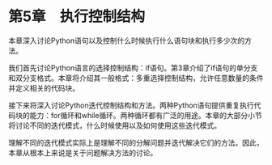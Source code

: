    

# 第5章　执行控制结构

本章深入讨论Python语句以及控制什么时候执行什么语句块和执行多少次的方法。

我们首先讨论Python语言的选择控制结构：if语句。第3章介绍了if语句的单分支和双分支格式。本章将介绍其一般格式：多重选择控制结构，允许任意数量的条件并定义相关的代码块。

接下来将深入讨论Python迭代控制结构和方法。两种Python语句提供重复执行代码块的能力：for循环和while循环。两种循环都有广泛的用途。本章的大部分小节将讨论不同的迭代模式，什么时候使用以及如何使用这些迭代模式。

理解不同的迭代模式实际上是理解不同的分解问题并迭代解决它们的方法。因此，本章从根本上来说是关于问题解决方法的讨论。